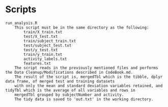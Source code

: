 # Scripts
	run_analysis.R
		This script must be in the same directory as the following:
			train/X_train.txt
			test/X_test.txt
			train/subject_train.txt
			test/subject_test.txt
			test/y_test.txt
			train/y_train.txt
			activity_labels.txt
			features.txt
		The script reads in the previously mentioned files and performs the Data Cleanup/Modifications described in CodeBook.md.
		The result of the script is, mergedTbl which is the tibble, dplyr data frame, of merged test and training datasets
		with only the mean and standard deviation variables retained, and tidyTbl which is the average of all variables and rows in
		mergedTbl grouped by subjectNumber and activity.
		The tidy data is saved to 'out.txt' in the working directory.